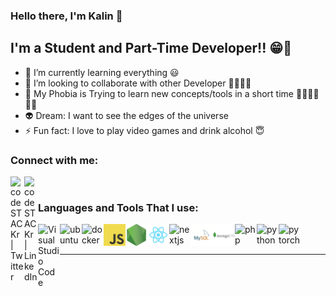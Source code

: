 ### Hello there, I'm Kalin 🥴 

## I'm a Student and Part-Time Developer!! 😁🥶

- 🌱 I’m currently learning everything 😃
- 👯 I’m looking to collaborate with other Developer 🫱🏻‍🫲🏿
- 📖 My Phobia is Trying to learn new concepts/tools in a short time 😵‍💫😵‍💫😵‍💫
- 👽 Dream: I want to see the edges of the universe
- ⚡ Fun fact: I love to play video games and drink alcohol 😇

### Connect with me:

[<img align="left" alt="codeSTACKr | Twitter" width="22px" src="https://avatars.githubusercontent.com/twitter" />][twitter]
[<img align="left" alt="codeSTACKr | LinkedIn" width="22px" src="https://avatars.githubusercontent.com/linkedin" />][linkedin]


<br />


### Languages and Tools That I use:

[<img align="left" alt="Visual Studio Code" width="35px" src="https://avatars.githubusercontent.com/visual-studio-code" />][vscode]
[<img align="left" alt="ubuntu" width="35px" src="https://avatars.githubusercontent.com/ubuntu" />][ubuntu]
[<img align="left" alt="docker" width="35px" target="_blank" src="https://avatars.githubusercontent.com/docker" />][docker]
[<img align="left" alt="JavaScript" width="35px" src="https://raw.githubusercontent.com/github/explore/80688e429a7d4ef2fca1e82350fe8e3517d3494d/topics/javascript/javascript.png" />][js]
[<img align="left" alt="Node.js" width="35px" src="https://raw.githubusercontent.com/github/explore/80688e429a7d4ef2fca1e82350fe8e3517d3494d/topics/nodejs/nodejs.png" />][nodejs]
[<img align="left" alt="React" width="35px" src="https://raw.githubusercontent.com/github/explore/80688e429a7d4ef2fca1e82350fe8e3517d3494d/topics/react/react.png" />][react]
[<img align="left" alt="nextjs" width="35px" target="_blank" src="https://avatars.githubusercontent.com/nextjs" />][nextjs]

[<img align="left" alt="MySQL" width="35px" src="https://raw.githubusercontent.com/github/explore/80688e429a7d4ef2fca1e82350fe8e3517d3494d/topics/mysql/mysql.png" />][mysql]
[<img align="left" alt="MongoDB" width="35px" src="https://raw.githubusercontent.com/github/explore/80688e429a7d4ef2fca1e82350fe8e3517d3494d/topics/mongodb/mongodb.png" />][mongodb]
[<img align="left" alt="php" width="35px" src="https://avatars.githubusercontent.com/u/25158" />][php]
[<img align="left" alt="python" width="35px" target="_blank" src="https://avatars.githubusercontent.com/python" />][python]
[<img align="left" alt="pytorch" width="35px" target="_blank" src="https://avatars.githubusercontent.com/pytorch" />][pytorch]



<br />
<br />

---


[twitter]: https://twitter.com/mrnanashi10211
[linkedin]: https://www.linkedin.com/in/mr-nanashi-334079190/
[vscode]: https://code.visualstudio.com/
[js]: https://www.javascript.com/
[react]: https://reactjs.org/
[nodejs]: https://nodejs.org/en/
[mysql]: https://www.mysql.com/
[mongodb]: https://www.mongodb.com/
[php]: https://www.php.net/
[python]: https://staging.python.org/
[nextjs]: https://nextjs.org/
[pytorch]: https://pytorch.org/
[ubuntu]: https://ubuntu.com/
[docker]: https://www.docker.com/
